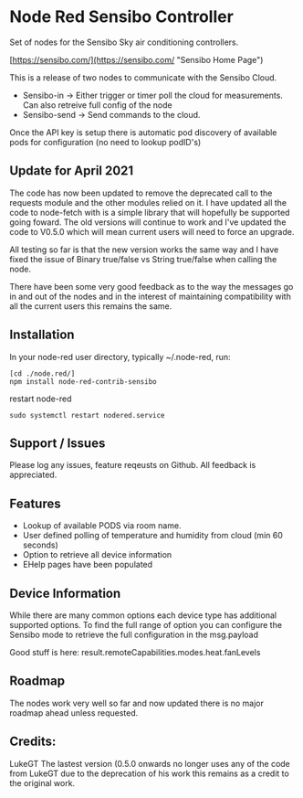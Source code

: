 # Node Red Sensibo Controller #

Set of nodes for the Sensibo Sky air conditioning controllers.

[https://sensibo.com/](https://sensibo.com/ "Sensibo Home Page")

This is a release of two nodes to communicate with the Sensibo Cloud.
- Sensibo-in -> Either trigger or timer poll the cloud for measurements.  Can also retreive full config of the node 
- Sensibo-send ->  Send commands to the cloud.

Once the API key is setup there is automatic pod discovery of available pods for configuration (no need to lookup podID's)

## Update for April 2021 ##
The code has now been updated to remove the deprecated call to the requests module and the other modules relied on it.  I have updated all the code to node-fetch with is a simple library that will hopefully be supported going foward.  The old versions will continue to work and I've updated the code to V0.5.0 which will mean current users will need to force an upgrade.

All testing so far is that the new version works the same way and I have fixed the issue of Binary true/false vs String true/false when calling the node.

There have been some very good feedback as to the way the messages go in and out of the nodes and in the interest of maintaining compatibility with all the current users this remains the same.


## Installation ##

In your node-red user directory, typically ~/.node-red, run:

```
[cd ./node.red/]
npm install node-red-contrib-sensibo
```
restart node-red
```
sudo systemctl restart nodered.service
```
## Support / Issues ##

Please log any issues, feature reqeusts on Github.  All feedback is appreciated.  

## Features ##

- Lookup of available PODS via room name.
- User defined polling of temperature and humidity from cloud (min 60 seconds)
- Option to retrieve all device information
- EHelp pages have been populated

## Device Information ##
While there are many common options each device type has additional supported options.  To find the full range of option you can configure the Sensibo mode to retrieve the full configuration in the msg.payload

Good stuff is here:  result.remoteCapabilities.modes.heat.fanLevels

## Roadmap ##
The nodes work very well so far and now updated there is no major roadmap ahead unless requested.


## Credits: ##

LukeGT
The lastest version (0.5.0 onwards no longer uses any of the code from LukeGT due to the deprecation of his work this remains as a credit to the original work.  

